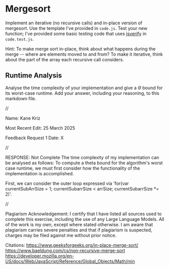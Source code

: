 # Mergesort

Implement an iterative (no recursive calls) and in-place version of mergesort.
Use the template I've provided in `code.js`. Test your new function; I've
provided some basic testing code that uses
[jsverify](https://jsverify.github.io/) in `code.test.js`.

Hint: To make merge sort in-place, think about what happens during the merge --
where are elements moved to and from? To make it iterative, think about the
part of the array each recursive call considers.

## Runtime Analysis

Analyse the time complexity of your implementation and give a $\Theta$ bound for
its worst-case runtime. Add your answer, including your reasoning, to this
markdown file.


//


Name: Kane Kriz

Most Recent Edit: 25 March 2025

Feedback Request 1 Date: X


//


RESPONSE: Not Complete
The time complexity of my implementation can be analysed as follows:
To compute a theta bound for the algorithm's worst case runtime, we must first consider how the functionality of the implementation is accomplished.

First, we can consider the outer loop expressed via 'for(var currentSubArrSize = 1; currentSubarrSize < arrSize; currentSubarrSize *= 2)'.



//


Plagiarism Acknowledgement: I certify that I have listed all sources used to complete this exercise, including the use of any Large Language Models. All of the work is my own, except where stated otherwise. I am aware that plagiarism carries severe penalties and that if plagiarism is suspected, charges may be filed against me without prior notice.

Citations:
https://www.geeksforgeeks.org/in-place-merge-sort/
https://www.baeldung.com/cs/non-recursive-merge-sort
https://developer.mozilla.org/en-US/docs/Web/JavaScript/Reference/Global_Objects/Math/min
